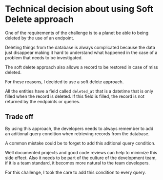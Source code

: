 # Technical decision about using Soft Delete approach

One of the requirements of the challenge is to a planet be able to being deleted by the use of an endpoint.

Deleting things from the database is always complicated because the data just disappear making it hard to understand what happened in the case of a problem that needs to be investigated.

The soft delete approach also allows a record to be restored in case of miss deleted.

For these reasons, I decided to use a soft delete approach.

All the entities have a field called `deleted_at` that is a datetime that is only filled when the record is deleted. If this field is filled, the record is not returned by the endpoints or queries.

## Trade off

By using this approach, the developers needs to always remember to add an aditional query condition when retrieving records from the database.

A common mistake could be to forget to add this aditional query condition.

Well documented projects and good code reviews can help to minimize this side effect. Also it needs to be part of the culture of the development team, if it is a team standard, it becomes more natural to the team developers.

For this challenge, I took the care to add this condition to every query.
